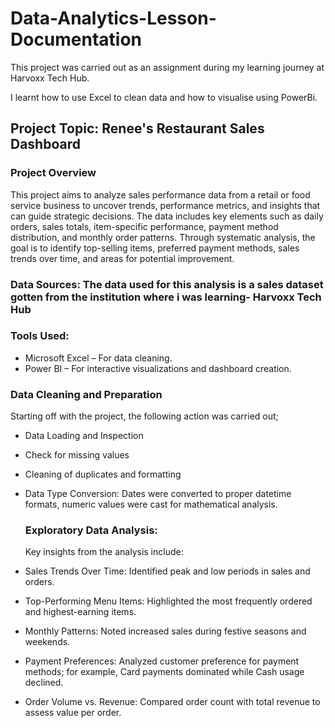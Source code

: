 # Data-Analytics-Lesson-Documentation
This project was carried out as an assignment during my learning journey at Harvoxx Tech Hub. 

I learnt how to use Excel to clean data and how to visualise using PowerBi.

## Project Topic: Renee's Restaurant Sales Dashboard

### Project Overview
This project aims to analyze sales performance data from a retail or food service business to uncover trends, performance metrics, and insights that can guide strategic decisions. The data includes key elements such as daily orders, sales totals, item-specific performance, payment method distribution, and monthly order patterns. Through systematic analysis, the goal is to identify top-selling items, preferred payment methods, sales trends over time, and areas for potential improvement.

### Data Sources: The data used for this analysis is a sales dataset gotten from the institution where i was learning- Harvoxx Tech Hub

### Tools Used: 
- Microsoft Excel – For data cleaning.
- Power BI – For interactive visualizations and dashboard creation.

### Data Cleaning and Preparation

Starting off with the project, the following action was carried out;
- Data Loading and Inspection
- Check for missing values
- Cleaning of duplicates and formatting
- Data Type Conversion: Dates were converted to proper datetime formats, numeric values were cast for mathematical analysis.

  ### Exploratory Data Analysis:

  Key insights from the analysis include:
- Sales Trends Over Time: Identified peak and low periods in sales and orders.
- Top-Performing Menu Items: Highlighted the most frequently ordered and highest-earning items.
- Monthly Patterns: Noted increased sales during festive seasons and weekends.
- Payment Preferences: Analyzed customer preference for payment methods; for example, Card payments dominated while Cash usage declined.
- Order Volume vs. Revenue: Compared order count with total revenue to assess value per order.
